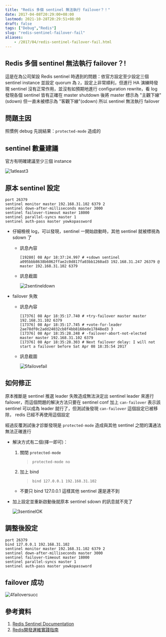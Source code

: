 ```yaml
---
title: "Redis 多個 sentinel 無法執行 failover？！"
date: 2017-04-08T20:29:00+08:00
lastmod: 2021-10-28T20:29:51+08:00
draft: false
tags: ["Debug","Redis"]
slug: "redis-sentinel-failover-fail"
aliases:
    - /2017/04/redis-sentinel-failover-fail.html
---
```

## Redis 多個 sentinel 無法執行 failover？!

這是在為公司架設 Redis sentinel 時遇到的問題：依官方設定至少設定三個 sentinel instance 並設定 quorum 為 `2`，設定上非常順利，但進行 HA 演練時發現 sentinel 沒有正常作用，並沒有如預期地進行 configuration rewrite，看 log 發現各個 sentinel 皆有正確在 master shutdown 後將 master 標示為 "主觀下線"(sdown) 但一直未被標示為 "客觀下線"(odown) 所以 sentinel 無法執行 failover

## 問題主因

照慣例 debug 先說結果：`protected-mode` 造成的

## sentinel 數量建議

官方有明確建議至少三個 instance

![1atleast3](https://cloud.githubusercontent.com/assets/3851540/24828863/52fc5e04-1c99-11e7-9428-26c125e231e8.png)

## 原本 sentinel 設定

```config
port 26379
sentinel monitor master 192.168.31.102 6379 2
sentinel down-after-milliseconds master 3000
sentinel failover-timeout master 18000
sentinel parallel-syncs master 1
sentinel auth-pass master yowkopassword
```

* 仔細檢視 log，可以發現，sentinel 一開始啟動時，其他 sentinel 就被標視為 sdown 了
  * 訊息內容

    ```log
    [19280] 08 Apr 18:37:24.997 # +sdown sentinel a095bbb8638b6062ffae2c0d817fa03bb1260ad3 192.168.31.247 26379 @ master 192.168.31.102 6379
    ```

  * 訊息截圖

    ![2sentineldown](https://cloud.githubusercontent.com/assets/3851540/24828862/52fbedfc-1c99-11e7-98de-9c2d93b93a49.png)

* failover 失敗
  * 訊息內容

    ```log
    [17376] 08 Apr 18:35:17.740 # +try-failover master master 192.168.31.102 6379                                                         
    [17376] 08 Apr 18:35:17.745 # +vote-for-leader 2ae78df0c2add24032cb8f4bb8168ede17848ed3 3                                             
    [17376] 08 Apr 18:35:28.248 # -failover-abort-not-elected master master 192.168.31.102 6379                                           
    [17376] 08 Apr 18:35:28.303 # Next failover delay: I will not start a failover before Sat Apr 08 18:35:54 2017
    ```

  * 訊息截圖

    ![5failovefail](https://cloud.githubusercontent.com/assets/3851540/24828866/53039ee4-1c99-11e7-99d1-0e79436126b9.png)

## 如何修正

原本推斷是 sentinel 推選 leader 失敗造成無法決定出 sentinel leader 來進行 failover，而這個問題的解決方法只要在 sentinel conf 加上 `can-failover` 表示該 sentinel 可以成為 leader 就行了，但測試後發現 `can-failover` 這個設定已被移除， redis 已經不再使用這個設定

經過反覆測試後才診斷發現是 `protected-mode` 造成與其他 sentinel 之間的溝通法無法正確進行

* 解決方式有二個(擇一即可)：
    1. 關閉 `protected-mode`

        > `protected-mode no`

    2. 加上 bind

        > `bind 127.0.0.1 192.168.31.102`

  * 不要只 bind 127.0.0.1  這樣其他 sentinel 還是連不到

* 加上設定並重新啟動後就原本 sentinel sdown 的訊息就不見了

    ![3sentinelOK](https://cloud.githubusercontent.com/assets/3851540/24828864/52fcf076-1c99-11e7-901a-f4c6e458e2df.png)

## 調整後設定

```config
port 26379
bind 127.0.0.1 192.168.31.102
sentinel monitor master 192.168.31.102 6379 2
sentinel down-after-milliseconds master 3000
sentinel failover-timeout master 18000
sentinel parallel-syncs master 1
sentinel auth-pass master yowkopassword
```

## failover 成功

![4failoversucc](https://cloud.githubusercontent.com/assets/3851540/24828865/52fd8608-1c99-11e7-94dc-274393cec7fc.png)

## 參考資料

1. [Redis Sentinel Documentation](https://redis.io/topics/sentinel)
2. [Redis開發運維實踐指南](https://gnuhpc.gitbooks.io/redis-all-about/HAClusterArchPractice/ms/hatest-quorum.html)

